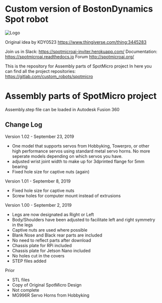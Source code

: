# Custom version of BostonDynamics Spot robot

![Logo](https://gitlab.com/custom_robots/spotmicro/nvidia-jetson-nano/raw/master/docs/assets/logo.png)

Original idea by KDY0523 https://www.thingiverse.com/thing:3445283

Join us in Slack: https://spotmicroai-inviter.herokuapp.com/
Documentation: https://spotmicroai.readthedocs.io
Forum http://spotmicroai.org/

This is the repository for Assembly parts of SpotMicro project
In here you can find all the project repositories: https://gitlab.com/custom_robots/spotmicro

# Assembly parts of SpotMicro project

Assembly.step file can be loaded in Autodesk Fusion 360

## Change Log

Version 1.02 - September 23, 2019
- One model that supports servos from Hobbyking, Towerpro, or other high performance servos using standard metal servo horns. No more seperate models depending on which servos you have.
- adjusted wrist joint width to make up for 3dprinted flange for 5mm bearing
- Fixed hole size for captive nuts (again)

Version 1.01 - September 8, 2019
- Fixed hole size for captive nuts
- Screw holes for computer mount instead of extrusions

Version 1.00 - September 2, 2019
- Legs are now designated as Right or Left
- Body/Shoulders have been adjusted to facilitate left and right symmetry in the legs
- Captive nuts are used where possible
- Blank Nose and Black rear parts are included
- No need to reflect parts after download
- Chassis plate for RPi included
- Chassis plate for Jetson Nano included
- No holes cut in the covers
- STEP files added

Prior
- STL files
- Copy of Original SpotMicro Design
- Not complete
- MG996R Servo Horns from Hobbyking
